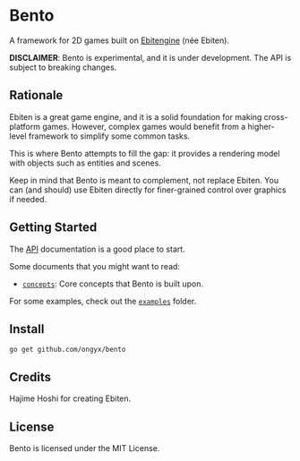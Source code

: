 # Bento

A framework for 2D games built on [Ebitengine] (née Ebiten).

**DISCLAIMER**: Bento is experimental, and it is under development. The API is subject to breaking changes.

## Rationale

Ebiten is a great game engine, and it is a solid foundation for making cross-platform games.
However, complex games would benefit from a higher-level framework to simplify some common tasks.

This is where Bento attempts to fill the gap: it provides a rendering model with objects such as entities and scenes.

Keep in mind that Bento is meant to complement, not replace Ebiten. 
You can (and should) use Ebiten directly for finer-grained control over graphics if needed.

## Getting Started

The [API] documentation is a good place to start.

Some documents that you might want to read:

- [`concepts`](docs/concepts.md): Core concepts that Bento is built upon.

For some examples, check out the [`examples`](examples/) folder.

## Install

`go get github.com/ongyx/bento`

## Credits

Hajime Hoshi for creating Ebiten.

## License

Bento is licensed under the MIT License.

[Ebitengine]: https://github.com/hajimehoshi/ebiten
[reference]: docs/README.md
[API]: https://pkg.go.dev/github.com/ongyx/bento
